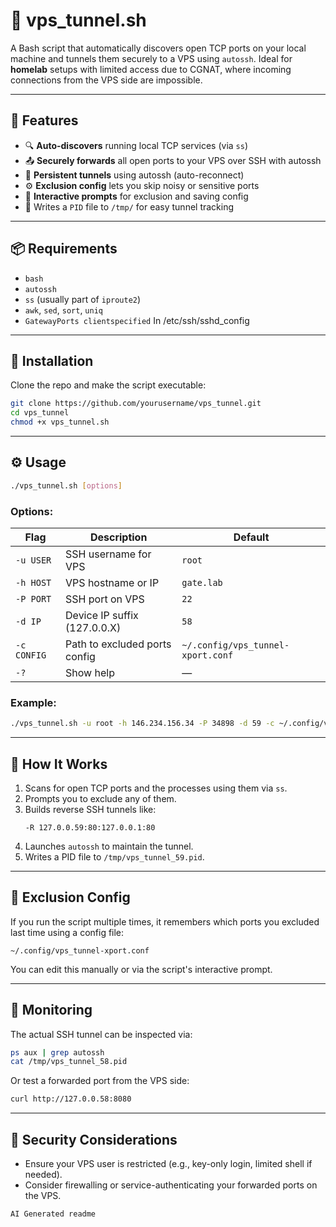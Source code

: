 # 🔌 vps_tunnel.sh

A Bash script that automatically discovers open TCP ports on your local machine and tunnels them securely to a VPS using `autossh`. Ideal for **homelab** setups with limited access due to CGNAT, where incoming connections from the VPS side are impossible.

---

## 🚀 Features

- 🔍 **Auto-discovers** running local TCP services (via `ss`)
- 📤 **Securely forwards** all open ports to your VPS over SSH with autossh
- 🔁 **Persistent tunnels** using autossh (auto-reconnect)
- ⚙️ **Exclusion config** lets you skip noisy or sensitive ports
- 🧠 **Interactive prompts** for exclusion and saving config
- 💾 Writes a `PID` file to `/tmp/` for easy tunnel tracking

---

## 📦 Requirements

- `bash`
- `autossh`
- `ss` (usually part of `iproute2`)
- `awk`, `sed`, `sort`, `uniq`
- `GatewayPorts clientspecified` In /etc/ssh/sshd_config

---

## 🧰 Installation

Clone the repo and make the script executable:

```bash
git clone https://github.com/yourusername/vps_tunnel.git
cd vps_tunnel
chmod +x vps_tunnel.sh
```

---

## ⚙️ Usage

```bash
./vps_tunnel.sh [options]
```

### Options:

| Flag         | Description                                | Default                       |
|--------------|--------------------------------------------|-------------------------------|
| `-u USER`    | SSH username for VPS                       | `root`                        |
| `-h HOST`    | VPS hostname or IP                         | `gate.lab`                    |
| `-P PORT`    | SSH port on VPS                            | `22`                          |
| `-d IP`      | Device IP suffix (127.0.0.X)               | `58`                          |
| `-c CONFIG`  | Path to excluded ports config              | `~/.config/vps_tunnel-xport.conf` |
| `-?`         | Show help                                  | —                             |

### Example:

```bash
./vps_tunnel.sh -u root -h 146.234.156.34 -P 34898 -d 59 -c ~/.config/vps_exclude.conf
```

---

## 🧠 How It Works

1. Scans for open TCP ports and the processes using them via `ss`.
2. Prompts you to exclude any of them.
3. Builds reverse SSH tunnels like:
   ```
   -R 127.0.0.59:80:127.0.0.1:80
   ```
4. Launches `autossh` to maintain the tunnel.
5. Writes a PID file to `/tmp/vps_tunnel_59.pid`.

---

## 📂 Exclusion Config

If you run the script multiple times, it remembers which ports you excluded last time using a config file:

```
~/.config/vps_tunnel-xport.conf
```

You can edit this manually or via the script's interactive prompt.

---

## 🧪 Monitoring

The actual SSH tunnel can be inspected via:

```bash
ps aux | grep autossh
cat /tmp/vps_tunnel_58.pid
```

Or test a forwarded port from the VPS side:

```bash
curl http://127.0.0.58:8080
```

---

## 🔐 Security Considerations

- Ensure your VPS user is restricted (e.g., key-only login, limited shell if needed).
- Consider firewalling or service-authenticating your forwarded ports on the VPS.


`AI Generated readme `
